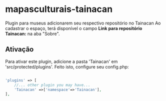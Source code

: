 # mapasculturais-tainacan
Plugin para museus adicionarem seu respectivo repositório no Tainacan
Ao cadastrar o espaço, terá disponível o campo **Link para repositório Tainacan:**
na aba "Sobre".

## Ativação

Para ativar este plugin, adicione a pasta 'Tainacan' em 'src/protected/plugins'.
Feito isto, configure seu config.php:

```PHP

'plugins' => [
    //... other plugin you may have...
    'Tainacan' =>['namespace'=>'Tainacan'],
],

```
